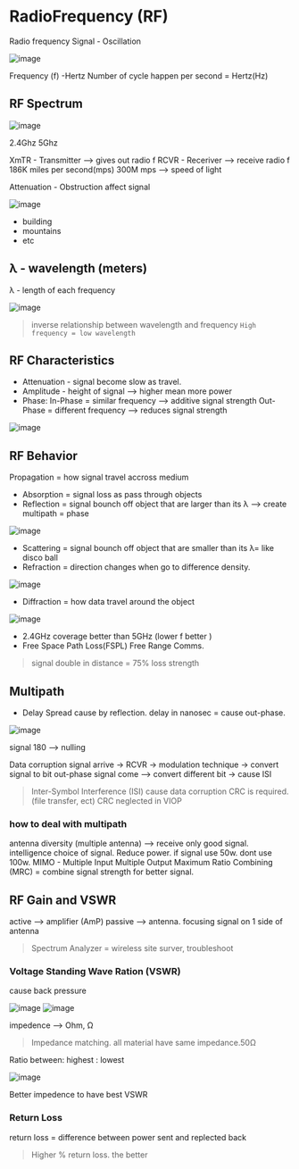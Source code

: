 # RadioFrequency (RF)
Radio frequency Signal - Oscillation

![image](https://user-images.githubusercontent.com/83261924/212222648-fd40ec7d-a83d-441c-be3c-36fa75c2b23f.png)

Frequency (f) -Hertz
Number of cycle happen per second = Hertz(Hz)

## RF Spectrum
![image](https://user-images.githubusercontent.com/83261924/212222839-92757af6-f509-4971-85d9-a88b457eb32d.png)

2.4Ghz
5Ghz

XmTR - Transmitter --> gives out radio f
RCVR - Receriver --> receive radio f
186K miles per second(mps)
300M mps --> speed of light

Attenuation - Obstruction affect signal

![image](https://user-images.githubusercontent.com/83261924/212223231-00a6603f-2d7c-43d2-a40f-8a9a8fafb70b.png)

* building
* mountains
* etc

## λ - wavelength (meters)
λ - length of each frequency

![image](https://user-images.githubusercontent.com/83261924/212385649-a43ad4ea-aaea-4660-970f-50a14b0744e2.png)

> inverse relationship between wavelength and frequency
```High frequency = low wavelength```

## RF Characteristics
* Attenuation - signal become slow as travel.
* Amplitude - height of signal  --> higher mean more power
* Phase: 
In-Phase = similar frequency --> additive signal strength
Out-Phase = different frequency --> reduces signal strength

![image](https://user-images.githubusercontent.com/83261924/212386662-c8c00419-eea6-4ba1-8578-478b385e1cdb.png)

## RF Behavior
Propagation = how signal travel accross medium

* Absorption = signal loss as pass through objects
* Reflection = signal bounch off object that are larger than its λ --> create multipath = phase

![image](https://user-images.githubusercontent.com/83261924/212502381-667dc28a-4d4e-4ba8-8284-8a95a7a3c951.png)
* Scattering = signal bounch off object that are smaller than its λ= like disco ball
* Refraction = direction changes when go to difference density.

![image](https://user-images.githubusercontent.com/83261924/212502451-244adead-8221-432f-aa3a-b2063cde085c.png)
* Diffraction = how data travel around the object

![image](https://user-images.githubusercontent.com/83261924/212502467-cfdb7fd7-015a-4a76-89c5-7c586bc42b28.png)
* 2.4GHz coverage better than 5GHz (lower f better )
* Free Space Path Loss(FSPL)
Free Range Comms. 
> signal double in distance = 75% loss strength

## Multipath
* Delay Spread
cause by reflection. delay in nanosec = cause out-phase.

![image](https://user-images.githubusercontent.com/83261924/212502919-e67e7649-d877-4b4d-afe4-a2b5cb91244d.png)

signal 180 --> nulling
 
 Data corruption
 signal arrive -> RCVR -> modulation technique -> convert signal to bit
 out-phase signal come --> convert different bit -> cause ISI 
 > Inter-Symbol Interference (ISI) cause data corruption
 CRC is required.(file transfer, ect)
 CRC neglected in VIOP
 
 ### how to deal with multipath
 antenna diversity (multiple antenna) --> receive only good signal. intelligence choice of signal.
Reduce power. if signal use 50w. dont use 100w.
MIMO - Multiple Input Multiple Output
Maximum Ratio Combining (MRC) = combine signal strength for better signal.

## RF Gain and VSWR
active --> amplifier (AmP)
passive --> antenna. focusing signal on 1 side of antenna

> Spectrum Analyzer = wireless site surver, troubleshoot

### Voltage Standing Wave Ration (VSWR)
cause back pressure

![image](https://user-images.githubusercontent.com/83261924/212503216-8254414a-131e-4286-803e-b57d76d951c5.png)
![image](https://user-images.githubusercontent.com/83261924/212503226-63ed0ba4-a88f-41e1-8229-7bb658a461e7.png)

impedence --> Ohm, Ω
> Impedance matching. all material have same impedance.50Ω

Ratio between: highest : lowest

![image](https://user-images.githubusercontent.com/83261924/212503294-0cd8c3f2-3123-4820-878c-ee022bfe9019.png)

Better impedence to have best VSWR
 
### Return Loss
return loss = difference between power sent and replected back
> Higher % return loss. the better




 




